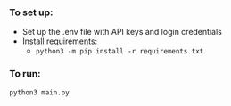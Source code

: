 ### To set up:
- Set up the .env file with API keys and login credentials 
- Install requirements:
    - `python3 -m pip install -r requirements.txt`


### To run:
`python3 main.py`

